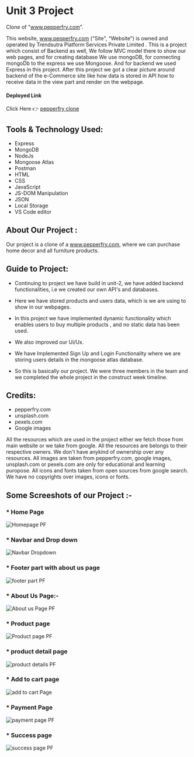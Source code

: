 # Unit 3 Project 

Clone of "www.pepperfry.com". 

This website, www.pepperfry.com ("Site", “Website”) is owned and operated by Trendsutra Platform Services Private Limited
.
This is a project which consist of Backend as well, We follow MVC model there to show our web pages, and for creating database We use mongoDB, for connecting mongoDb to the express we use Mongoose. And for backend we used Express in this project.  After this project we got a clear picture around backend of the e-Commerce site like how data is stored in API how to receive data in the view part and render on the webpage.

#### Deployed Link 
 Click Here 👉 [pepperfry clone](https://pepperfrywebsite.herokuapp.com/products/home)

## Tools & Technology Used:

- Express
- MongoDB
- NodeJs
- Mongoose Atlas
- Postman
- HTML
- CSS
- JavaScript
- JS-DOM Manipulation
- JSON
- Local Storage
- VS Code editor



## About Our Project : 

Our project is a clone of a www.pepperfry.com, where we can purchase home decor and all furniture products.

## Guide to Project:

* Continuing to project we have build in unit-2, we have added backend functionalities, i.e we created our own API's and databases. 

* Here we have stored products and users data, which is we are using to show in our webpages.

* In this project we have implemented dynamic functionality which enables users to buy multiple products , and no static data has been used.

* We also improved our Ui/Ux.
 
* We have Implemented Sign Up and Login Functionality where we are storing users details in the mongoose atlas database.

* So this is basically our project. We were three members in the team and we completed the whole project in the construct week timeline.  

## Credits:
* pepperfry.com
* unsplash.com
* pexels.com
* Google images

All the resources which are used in the project either we fetch those from main website or we take from google. All the resources are belongs to their respective owners. We don't have anykind of ownership over any resources. All images are taken from pepperfry.com, google images, unsplash.com or pexels.com are only for educational and learning puropose. All icons and fonts taken from open sources from google search. We have no copyrights over images, icons or fonts.


## Some Screeshots of our Project :-

### * Home Page 
![Homepage PF](https://user-images.githubusercontent.com/82999625/141252666-3ffe71ba-8c1d-4497-a77f-411781f9c3c8.png)


### * Navbar and Drop down
![Navbar   Dropdown](https://user-images.githubusercontent.com/82999625/141252629-0a46693e-7fc4-4b18-8c34-534b62270198.png)




### * Footer part with about us page


![footer part PF](https://user-images.githubusercontent.com/82999625/141252315-2590895e-4675-4aaf-a3f6-af8595121b15.png)


### * About Us Page:-

![About us Page PF](https://user-images.githubusercontent.com/82999625/141252480-4c1afd10-733b-47d3-85ce-edd9e80cfdbd.png)


### * Product page 
![Product page PF](https://user-images.githubusercontent.com/82999625/141252704-1c1d1a95-4a09-472b-bb36-ac0039d2e469.png)


### * product detail page
![product details PF](https://user-images.githubusercontent.com/82999625/141252583-6ec31254-4298-459e-a2da-aa58e9116475.png)


### * Add to cart page


![add to cart Page](https://user-images.githubusercontent.com/82999625/141252769-67e3a0a2-38d0-4e0e-a664-da407a631f30.png)



### * Payment Page
![payment page PF](https://user-images.githubusercontent.com/82999625/141252644-5c1136a5-c667-4bb6-9de2-0eb70697fa51.png)



### * Success page
![success page PF](https://user-images.githubusercontent.com/82999625/141252601-6ad2d5e5-d6cd-4049-93ba-c7b7a9db091b.png)


















 


















 


















 
